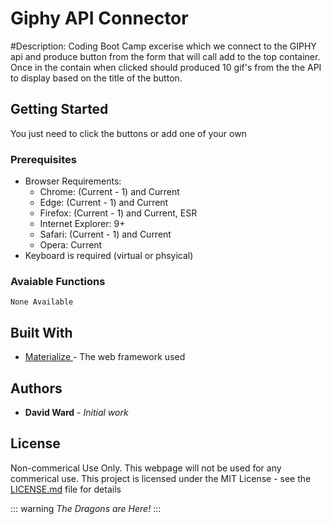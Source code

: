 # Giphy API Connector

#Description:
    Coding Boot Camp excerise which we connect to the GIPHY api and produce button from the form that will call add to the top container. Once in the contain when clicked should produced 10 gif's from the the API to display based on the title of the button. 

## Getting Started

You just need to click the buttons or add one of your own


### Prerequisites
* Browser Requirements:
    * Chrome: (Current - 1) and Current
    * Edge: (Current - 1) and Current
    * Firefox: (Current - 1) and Current, ESR
    * Internet Explorer: 9+
    * Safari: (Current - 1) and Current
    * Opera: Current
* Keyboard is required (virtual or phsyical)


### Avaiable Functions
    None Available
## Built With

* [Materialize ](https://materializecss.com/getting-started.html) - The web framework used

## Authors

* **David Ward** - *Initial work*

## License
Non-commerical Use Only. This webpage will not be used for any commerical use.
This project is licensed under the MIT License - see the [LICENSE.md](LICENSE.md) file for details

::: warning
*The Dragons are Here!*
:::

